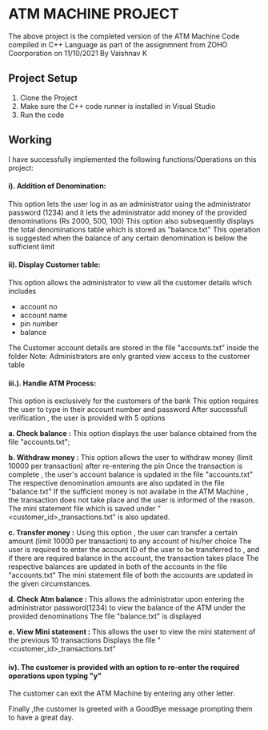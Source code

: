 # ATM MACHINE PROJECT
The above project is the completed version of the ATM Machine Code compiled in C++ Language as part of the 
assignmnent from ZOHO Coorporation on 11/10/2021 By Vaishnav K

## Project Setup
1. Clone the Project
2. Make sure the C++ code runner is installed in Visual Studio
3. Run the code

## Working
I have successfully implemented the following functions/Operations on this project:

#### i). Addition of Denomination:
  This option lets the user log in as an administrator using the administrator password (1234) and it lets the administrator add money of the provided denominations (Rs 2000,     500, 100)
  This option also subsequently displays the total denominations table which is stored as "balance.txt" 
  This operation is suggested when the balance of any certain denomination is below the sufficient limit


#### ii). Display Customer table:
  This option allows the administrator to view all the customer details which includes
  
  - account no
  - account name
  - pin number
  - balance
  
  The Customer account details are stored in the file "accounts.txt" inside the folder
  Note: Administrators are only granted view access to the customer table


#### iii.). Handle ATM Process:
  This option is exclusively for the customers of the bank 
  This option requires the user to type in their account number and password
  After successfull verification , the user is provided with 5 options

**a. Check balance :**
This option displays the user balance obtained from the file "accounts.txt";

**b. Withdraw money :**
This option allows the user to withdraw money (limit 10000 per transaction) after re-entering the pin
Once the transaction is complete , the user's account balance is updated in the file "accounts.txt"
The respective denomination amounts are also updated in the file "balance.txt" 
If the sufficient money is not availabe in the ATM Machine , the transaction does not take place and the user is informed of the reason.
The mini statement file which is saved under "<customer_id>_transactions.txt" is also updated.
 
**c. Transfer money :**
Using this option , the user can transfer a certain amount (limit 10000 per transaction) to any account of his/her choice
The user is required to enter the account ID of the user to be transferred to , and if there are required balance in the account, the transaction takes place
The respective balances are updated in both of the accounts in the file "accounts.txt"
The mini statement file of both the accounts are updated in the given circumstances.

**d. Check Atm balance :**
This allows the administrator upon entering the administrator password(1234) to view the balance of the ATM under the provided denominations
The file "balance.txt" is displayed

**e. View Mini statement :** 
This allows the user to view the mini statement of the previous 10 transactions 
Displays the file "<customer_id>_transactions.txt"

#### iv). The customer is provided with an option to re-enter the required operations upon typing "y"
The customer can exit the ATM Machine by entering any other letter.


Finally ,the customer is greeted with a GoodBye message prompting them to have a great day.

